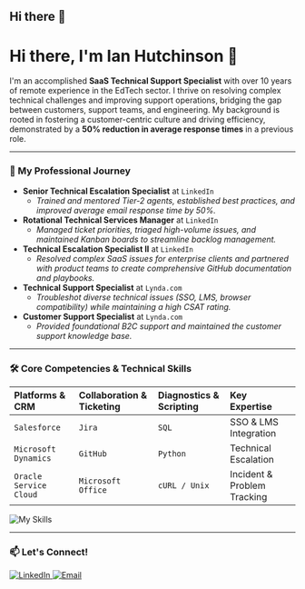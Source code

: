 ## Hi there 👋

# Hi there, I'm Ian Hutchinson 👋

I'm an accomplished **SaaS Technical Support Specialist** with over 10 years of remote experience in the EdTech sector. I thrive on resolving complex technical challenges and improving support operations, bridging the gap between customers, support teams, and engineering. My background is rooted in fostering a customer-centric culture and driving efficiency, demonstrated by a **50% reduction in average response times** in a previous role.

---

### 💼 My Professional Journey

*   **Senior Technical Escalation Specialist** at `LinkedIn`
    *   *Trained and mentored Tier-2 agents, established best practices, and improved average email response time by 50%.*
*   **Rotational Technical Services Manager** at `LinkedIn`
    *   *Managed ticket priorities, triaged high-volume issues, and maintained Kanban boards to streamline backlog management.*
*   **Technical Escalation Specialist II** at `LinkedIn`
    *   *Resolved complex SaaS issues for enterprise clients and partnered with product teams to create comprehensive GitHub documentation and playbooks.*
*   **Technical Support Specialist** at `Lynda.com`
    *   *Troubleshot diverse technical issues (SSO, LMS, browser compatibility) while maintaining a high CSAT rating.*
*   **Customer Support Specialist** at `Lynda.com`
    *   *Provided foundational B2C support and maintained the customer support knowledge base.*

---

### 🛠️ Core Competencies & Technical Skills

| Platforms & CRM | Collaboration & Ticketing | Diagnostics & Scripting | Key Expertise |
| :--- | :--- | :--- | :--- |
| `Salesforce` | `Jira` | `SQL` | SSO & LMS Integration |
| `Microsoft Dynamics` | `GitHub` | `Python` | Technical Escalation |
| `Oracle Service Cloud` | `Microsoft Office` | `cURL / Unix` | Incident & Problem Tracking |

<!-- You can generate your own skill icons here: https://skillicons.dev -->
![My Skills](https://skillicons.dev/icons?i=salesforce,jira,github,sql,python,bash,md)

---

### 📫 Let's Connect!

<p align="left">
  <a href="https://www.linkedin.com/in/ianakhutchinson" target="_blank">
    <img src="https://img.shields.io/badge/LinkedIn-0077B5?style=for-the-badge&logo=linkedin&logoColor=white" alt="LinkedIn"/>
  </a>
  <a href="mailto:ihutchinsonventura@gmail.com">
    <img src="https://img.shields.io/badge/Email-D14836?style=for-the-badge&logo=gmail&logoColor=white" alt="Email"/>
  </a>
</p>

